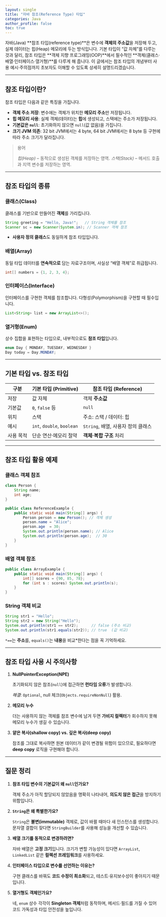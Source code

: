 ```yaml
---
layout: single
title: "자바 참조(Reference Type) 타입"
categories: Java
author_profile: false
toc: true
---
```


자바(Java) **참조 타입(reference type)**은 변수에 **객체의 주소값**을 저장해 두고, 실제 데이터는 힙(Heap) 메모리에 두는 방식입니다. 기본 타입이 “값 자체”를 다루는 것과 달리, 참조 타입은 **객체 지향 프로그래밍(OOP)**에서 필수적인 **객체(클래스·배열·인터페이스·열거형)**를 다루게 해 줍니다. 이 글에서는 참조 타입의 개념부터 사용 예시·주의점까지 초보자도 이해할 수 있도록 상세히 설명드리겠습니다.

------

## 참조 타입이란?

참조 타입은 다음과 같은 특징을 가집니다.

- **객체 주소 저장**: 변수에는 객체가 위치한 **메모리 주소**만 저장됩니다.
- **힙 메모리 사용**: 실제 객체(데이터)는 **힙**에 생성되고, 스택에는 주소가 저장됩니다.
- **기본값은 `null`**: 초기화하지 않으면 `null`(값 없음)을 가집니다.
- **크기 JVM 의존**: 32 bit JVM에서는 4 byte, 64 bit JVM에서는 8 byte 등 구현에 따라 주소 크기가 달라집니다.

> 용어
>
> *힙(Heap)* – 동적으로 생성된 객체를 저장하는 영역. *스택(Stack)* – 메서드 호출과 지역 변수를 저장하는 영역.

------

## 참조 타입의 종류

### 클래스(Class)

클래스를 기반으로 만들어진 **객체**를 가리킵니다.

```java
String greeting = "Hello, Java!";   // String 객체를 참조
Scanner sc = new Scanner(System.in); // Scanner 객체 참조
```

- **사용자 정의 클래스**도 동일하게 참조 타입입니다.

### 배열(Array)

동일 타입 데이터를 **연속적으로** 담는 자료구조이며, 사실상 “배열 객체”로 취급됩니다.

```java
int[] numbers = {1, 2, 3, 4};
```

### 인터페이스(Interface)

인터페이스를 구현한 객체를 참조합니다. 다형성(Polymorphism)을 구현할 때 필수입니다.

```java
List<String> list = new ArrayList<>();
```

### 열거형(Enum)

상수 집합을 표현하는 타입으로, 내부적으로도 **참조 타입**입니다.

```java
enum Day { MONDAY, TUESDAY, WEDNESDAY }
Day today = Day.MONDAY;
```

------

## 기본 타입 vs. 참조 타입

| 구분      | **기본 타입 (Primitive)**  | **참조 타입 (Reference)**          |
| --------- | -------------------------- | ---------------------------------- |
| 저장      | 값 자체                    | 객체 **주소값**                    |
| 기본값    | `0`, `false` 등            | `null`                             |
| 위치      | 스택                       | 주소: 스택 / 데이터: 힙            |
| 예시      | `int`, `double`, `boolean` | `String`, 배열, 사용자 정의 클래스 |
| 사용 목적 | 단순 연산·메모리 절약      | **객체·복합 구조** 처리            |

------

## 참조 타입 활용 예제

### 클래스 객체 참조

```java
class Person {
    String name;
    int age;
}

public class ReferenceExample {
    public static void main(String[] args) {
        Person person = new Person(); // 객체 생성
        person.name = "Alice";
        person.age  = 30;
        System.out.println(person.name); // Alice
        System.out.println(person.age);  // 30
    }
}
```

### 배열 객체 참조

```java
public class ArrayExample {
    public static void main(String[] args) {
        int[] scores = {90, 85, 78};
        for (int s : scores) System.out.println(s);
    }
}
```

### String 객체 비교

```java
String str1 = "Hello";
String str2 = new String("Hello");
System.out.println(str1 == str2);      // false (주소 비교)
System.out.println(str1.equals(str2)); // true  (값 비교)
```

`*==`는 **주소**를, `equals()`는 **내용**을 비교*한다는 점을 꼭 기억하세요.

------

## 참조 타입 사용 시 주의사항

1. **NullPointerException(NPE)**

   초기화되지 않은 참조(`null`)에 접근하면 **런타임 오류**가 발생합니다.

   *해결*: `Optional`, null 체크(`Objects.requireNonNull`) 활용.

2. **메모리 누수**

   더는 사용하지 않는 객체를 참조 변수에 남겨 두면 **가비지 컬렉터**가 회수하지 못해 메모리 누수가 생길 수 있습니다.

3. **얕은 복사(shallow copy) vs. 깊은 복사(deep copy)**

   참조를 그대로 복사하면 원본 데이터가 같이 변경될 위험이 있으므로, 필요하다면 **deep copy** 로직을 구현해야 합니다.

------

## 질문 정리

1. **참조 타입 변수의 기본값이 왜 `null`인가요?**

   객체 주소가 아직 할당되지 않았음을 명확히 나타내어, **의도치 않은 접근**을 방지하기 위함입니다.

2. **`String`은 왜 특별한가요?**

   `String`은 **불변(immutable)** 객체로, 값이 바뀔 때마다 새 인스턴스를 생성합니다. 문자열 결합이 잦다면 `StringBuilder`를 사용해 성능을 개선할 수 있습니다.

3. **배열 크기를 동적으로 변경하려면?**

   자바 배열은 **고정 크기**입니다. 크기가 변할 가능성이 있다면 `ArrayList`, `LinkedList` 같은 **컬렉션 프레임워크**를 사용하세요.

4. **인터페이스 타입으로 변수를 선언하는 이유는?**

   구현 클래스를 바꿔도 **코드 수정이 최소화**되고, 테스트·유지보수성이 좋아지기 때문입니다.

5. **열거형도 객체인가요?**

   네, `enum` 상수 각각이 **Singleton 객체**처럼 동작하며, 메서드·필드를 가질 수 있어 코드 가독성과 타입 안전성을 높입니다.
